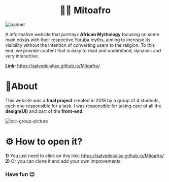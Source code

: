 <h1 align="center"> ✊🏾 Mitoafro </h1>


![banner](https://github.com/salvedojuliao/Mitoafro/assets/44206400/788e0e5d-d504-49fe-8410-9a625d277d0f)






A informative website that portrays **African Mythology** focusing on some main orixás with their respective Yoruba myths, aiming to increase its visibility without the intention of converting users to the religion. To this end, we provide content that is easy to read and understand, dynamic and very interactive.

_**Link:**_ https://salvedojuliao.github.io/Mitoafro/ 

# 📌About
This website was a **final project** created in 2018 by a group of 4 students, each one responsible for a task. I was responsible for taking care of all the **design(UI)** and part of the **front-end**.

![tcc-group-picture](https://github.com/salvedojuliao/Mitoafro/assets/44206400/9b22a39b-8c9e-4d60-a08d-faa1d5b0e40c)

# ⚙️ How to open it?
**1)** You just need to click on this link: https://salvedojuliao.github.io/Mitoafro/  
**2)** Or you can clone it and add your own improvements.

### Have fun 😉
